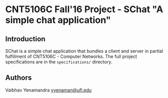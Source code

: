# CNT5106C Fall'16 Project - SChat "A simple chat application"

## Introduction
SChat is a simple chat application that bundles a client and server in partial fulfillment of CNT5106C - Computer Networks. The full project specifications are in the `specifications/` directory.

## Authors
Vaibhav Yenamandra <vyenaman@ufl.edu>